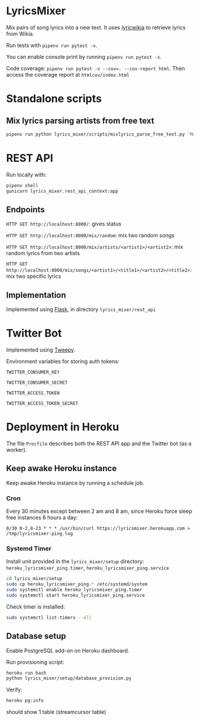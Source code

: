 # LyricsMixer
Mix pairs of song lyrics into a new text. It uses [lyricwikia](https://github.com/enricobacis/lyricwikia) to retrieve lyrics from Wikia.

Run tests with `pipenv run pytest -v`.

You can enable console print by running `pipenv run pytest -s`.

Code coverage: `pipenv run pytest -v --cov=. --cov-report html`. Then access the coverage report at `htmlcov/index.html`


# Standalone scripts

## Mix lyrics parsing artists from free text

```bash
pipenv run python lyrics_mixer/scripts/mixlyrics_parse_free_text.py 'Madonna, Slayer'
```


# REST API
Run locally with:

```bash
pipenv shell
gunicorn lyrics_mixer.rest_api_context:app
```


## Endpoints

`HTTP GET http://localhost:8000/`: gives status

`HTTP GET http://localhost:8000/mix/random`: mix two random songs

`HTTP GET http://localhost:8000/mix/artists/<artist1>/<artist2>`: mix random lyrics from two artists

`HTTP GET http://localhost:8000/mix/songs/<artist1>/<title1>/<artist2>/<title2>`: mix two specific lyrics


## Implementation
Implemented using [Flask](https://palletsprojects.com/p/flask/), in directory `lyrics_mixer/rest_api` 


# Twitter Bot
Implemented using [Tweepy](https://www.tweepy.org/).

Environment variables for storing auth tokens:

`TWITTER_CONSUMER_KEY`

`TWITTER_CONSUMER_SECRET`

`TWITTER_ACCESS_TOKEN`

`TWITTER_ACCESS_TOKEN_SECRET`


# Deployment in Heroku
The file `Procfile` describes both the REST API app and the Twitter bot (as a worker).

## Keep awake Heroku instance
Keep awake Heroku instance by running a schedule job.

### Cron
Every 30 minutes except between 2 am and 8 am, since Heroku force sleep free instances 6 hours a day:

`0/30 0-2,8-23 * * * /usr/bin/curl https://lyricsmixer.herokuapp.com > /tmp/lyricsmixer-ping.log`

### Systemd Timer
Install unit provided in the `lyrics_mixer/setup` directory: `heroku_lyricsmixer_ping.timer`, `heroku_lyricsmixer_ping.service`

```bash
cd lyrics_mixer/setup
sudo cp heroku_lyricsmixer_ping.* /etc/systemd/system
sudo systemctl enable heroku_lyricsmixer_ping.timer
sudo systemctl start heroku_lyricsmixer_ping.service
```

Check timer is installed:

```bash
sudo systemctl list-timers --all
```

## Database setup
Enable PostgreSQL add-on on Heroku dashboard.

Run provisioning script:

```bash
heroku run bash
python lyrics_mixer/setup/database_provision.py
```

Verify:

```bash
heroku pg:info
```

should show 1 table (streamcursor table)
